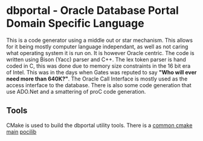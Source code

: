 # dbportal - Oracle Database Portal Domain Specific Language

This is a code generator using a middle out or star mechanism. This allows for it being mostly computer language independant, as well as not caring what operating system it is run on. It is however Oracle centric.
The code is written using Bison (Yacc) parser and C++. The lex token parser is hand coded in C, this was done due to memory size constraints in the 16 bit era of Intel. This was in the days when Gates was reputed to say **"Who will ever need more than 640K?"**. The Oracle Call Interface is mostly used as the access interface to the database. There is also some code generation that use ADO.Net and a smattering of proC code generation.

## Tools

CMake is used to build the dbportal utility tools.
There is a [common cmake](cmake/dbportal.cmake) [main](CMakeLists.txt) [pocilib](pocilib/CMakeLists.txt)

